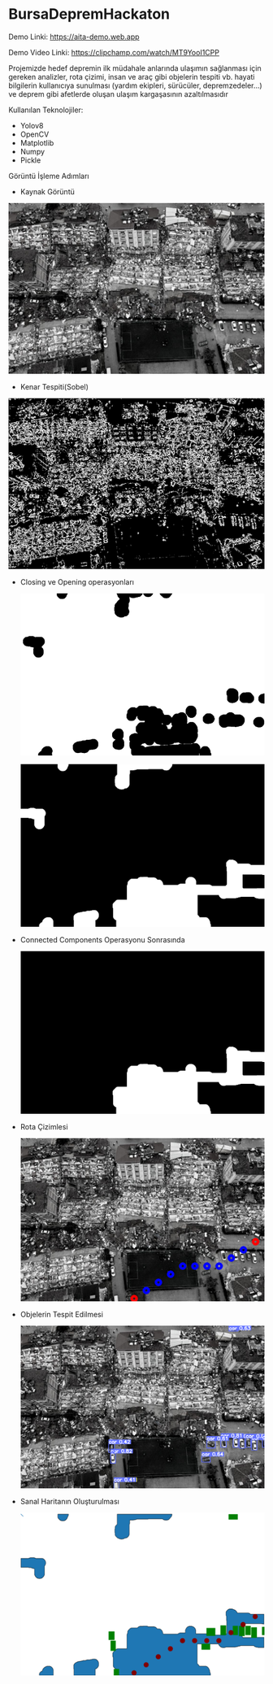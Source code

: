 # BursaDepremHackaton

Demo Linki: https://aita-demo.web.app


Demo Video Linki: https://clipchamp.com/watch/MT9YooI1CPP

Projemizde hedef depremin ilk müdahale anlarında ulaşımın sağlanması için gereken analizler, rota çizimi, insan ve araç gibi objelerin tespiti vb. hayati bilgilerin kullanıcıya sunulması (yardım ekipleri, sürücüler, depremzedeler...) ve deprem gibi afetlerde oluşan ulaşım kargaşasının azaltılmasıdır


Kullanılan Teknolojiler:

* Yolov8
* OpenCV
* Matplotlib
* Numpy
* Pickle

Görüntü İşleme Adımları

  * Kaynak Görüntü
  
  ![image](/Assets/Original.png)

  * Kenar Tespiti(Sobel)

  ![image](/Assets/Sobel.png)

  * Closing ve Opening  operasyonları



    ![image](/Assets/AfterClosingOperation.png)


    ![image](/Assets/AfterOpeningOperation.png)


* Connected Components Operasyonu Sonrasında


    ![image](/Assets/ConnectedComponent.png)

* Rota Çizimlesi


    ![image](/Assets/OptimalRoute.png)


* Objelerin Tespit Edilmesi


    ![image](/Assets/Detections.png)

* Sanal Haritanın Oluşturulması
  

    ![image](/Assets/VirtualMap.png)

